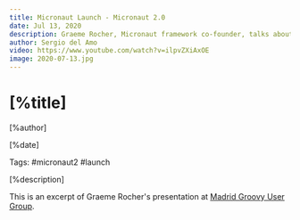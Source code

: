 ```yaml
---
title: Micronaut Launch - Micronaut 2.0
date: Jul 13, 2020
description: Graeme Rocher, Micronaut framework co-founder, talks about Micronaut Launch.
author: Sergio del Amo
video: https://www.youtube.com/watch?v=ilpvZXiAxOE
image: 2020-07-13.jpg
---
```


# [%title]

[%author]

[%date]

Tags: #micronaut2 #launch

[%description]

This is an excerpt of Graeme Rocher's presentation at [Madrid Groovy User Group](https://www.madridgug.com/2020/07/micronaut-2.html).
